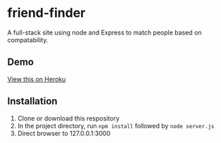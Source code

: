 # friend-finder

A full-stack site using node and Express to match people based on compatability.

## Demo ##

[View this on Heroku](http://friend--finder.herokuapp.com/)

## Installation ##

1. Clone or download this respository
2. In the project directory, run ```npm install``` followed by ```node server.js```
3. Direct browser to 127.0.0.1:3000